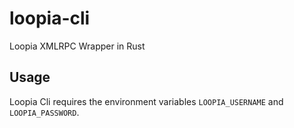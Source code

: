 # loopia-cli
Loopia XMLRPC Wrapper in Rust

## Usage

Loopia Cli requires the environment variables `LOOPIA_USERNAME` and `LOOPIA_PASSWORD`.
